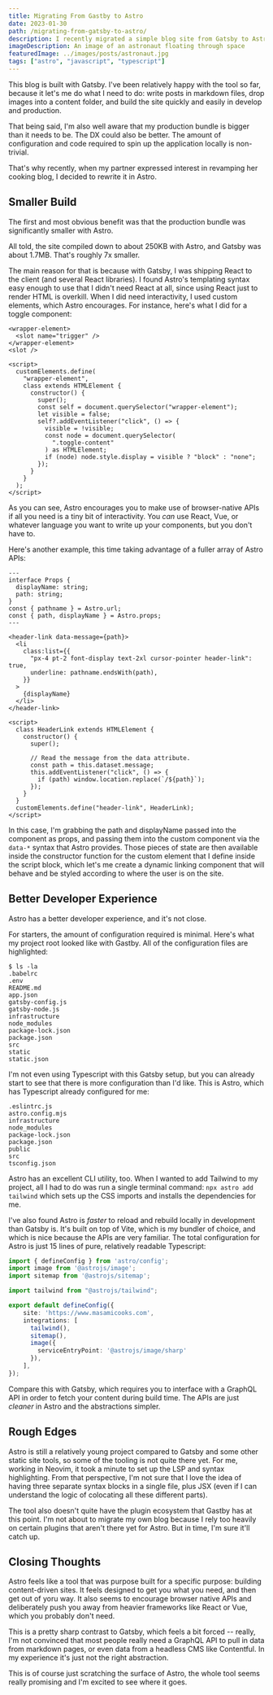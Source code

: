 ```yaml
---
title: Migrating From Gastby to Astro
date: 2023-01-30
path: /migrating-from-gatsby-to-astro/
description: I recently migrated a simple blog site from Gatsby to Astro, and was glad I did. Here are my takewaways.
imageDescription: An image of an astronaut floating through space
featuredImage: ../images/posts/astronaut.jpg
tags: ["astro", "javascript", "typescript"]
---
```


This blog is built with Gatsby. I've been relatively happy with the tool so far, because it let's me do what I need to do: write posts in markdown files, drop images into a content folder, and build the site quickly and easily in develop and production.

That being said, I'm also well aware that my production bundle is bigger than it needs to be. The DX could also be better. The amount of configuration and code required to spin up the application locally is non-trivial.

That's why recently, when my partner expressed interest in revamping her cooking blog, I decided to rewrite it in Astro.

## Smaller Build

The first and most obvious benefit was that the production bundle was significantly smaller with Astro. 

All told, the site compiled down to about 250KB with Astro, and Gatsby was about 1.7MB. That's roughly 7x smaller.

The main reason for that is because with Gatsby, I was shipping React to the client (and several React libraries). I found Astro's templating syntax easy enough to use that I didn't need React at all, since using React just to render HTML is overkill. When I did need interactivity, I used custom elements, which Astro encourages. For instance, here's what I did for a toggle component:

```html:title=Toggle.astro
<wrapper-element>
  <slot name="trigger" />
</wrapper-element>
<slot />

<script>
  customElements.define(
    "wrapper-element",
    class extends HTMLElement {
      constructor() {
        super();
        const self = document.querySelector("wrapper-element");
        let visible = false;
        self?.addEventListener("click", () => {
          visible = !visible;
          const node = document.querySelector(
            ".toggle-content"
          ) as HTMLElement;
          if (node) node.style.display = visible ? "block" : "none";
        });
      }
    }
  );
</script>
```

As you can see, Astro encourages you to make use of browser-native APIs if all you need is a tiny bit of interactivity. You _can_ use React, Vue, or whatever language you want to write up your components, but you don't have to.

Here's another example, this time taking advantage of a fuller array of Astro APIs:

```html:title=HeaderLink.astro
---
interface Props {
  displayName: string;
  path: string;
}
const { pathname } = Astro.url;
const { path, displayName } = Astro.props;
---

<header-link data-message={path}>
  <li
    class:list={{
      "px-4 pt-2 font-display text-2xl cursor-pointer header-link": true,
      underline: pathname.endsWith(path),
    }}
  >
    {displayName}
  </li>
</header-link>

<script>
  class HeaderLink extends HTMLElement {
    constructor() {
      super();

      // Read the message from the data attribute.
      const path = this.dataset.message;
      this.addEventListener("click", () => {
        if (path) window.location.replace(`/${path}`);
      });
    }
  }
  customElements.define("header-link", HeaderLink);
</script>
```

In this case, I'm grabbing the path and displayName passed into the component as props, and passing them into the custom component via the `data-*` syntax that Astro provides. Those pieces of state are then available inside the constructor function for the custom element that I define inside the script block, which let's me create a dynamic linking component that will behave and be styled according to where the user is on the site.

## Better Developer Experience

Astro has a better developer experience, and it's not close.

For starters, the amount of configuration required is minimal. Here's what my project root looked like with Gastby. All of the configuration files are highlighted:

```bash{2,5-7,10-11,14}
$ ls -la
.babelrc
.env
README.md
app.json
gatsby-config.js
gatsby-node.js
infrastructure
node_modules
package-lock.json
package.json
src
static
static.json
```

I'm not even using Typescript with this Gatsby setup, but you can already start to see that there is more configuration than I'd like. This is Astro, which has Typescript already configured for me:

```bash{2,3,6-7,9}
.eslintrc.js
astro.config.mjs
infrastructure
node_modules
package-lock.json
package.json
public
src
tsconfig.json
```

Astro has an excellent CLI utility, too. When I wanted to add Tailwind to my project, all I had to do was run a single terminal command: `npx astro add tailwind` which sets up the CSS imports and installs the dependencies for me.

I've also found Astro is _faster_ to reload and rebuild locally in development than Gatsby is. It's built on top of Vite, which is my bundler of choice, and which is nice because the APIs are very familiar. The total configuration for Astro is just 15 lines of pure, relatively readable Typescript:

```typescript
import { defineConfig } from 'astro/config';
import image from '@astrojs/image';
import sitemap from '@astrojs/sitemap';

import tailwind from "@astrojs/tailwind";

export default defineConfig({
    site: 'https://www.masamicooks.com',
    integrations: [
      tailwind(), 
      sitemap(),
      image({
        serviceEntryPoint: '@astrojs/image/sharp'
      }),
    ],
});
```

Compare this with Gatsby, which requires you to interface with a GraphQL API in order to fetch your content during build time. The APIs are just _cleaner_ in Astro and the abstractions simpler.

## Rough Edges

Astro is still a relatively young project compared to Gatsby and some other static site tools, so some of the tooling is not quite there yet. For me, working in Neovim, it took a minute to set up the LSP and syntax highlighting. From that perspective, I'm not sure that I love the idea of having three separate syntax blocks in a single file, plus JSX (even if I can understand the logic of colocating all these different parts).

The tool also doesn't quite have the plugin ecosystem that Gastby has at this point. I'm not about to migrate my own blog because I rely too heavily on certain plugins that aren't there yet for Astro. But in time, I'm sure it'll catch up.

## Closing Thoughts

Astro feels like a tool that was purpose built for a specific purpose: building content-driven sites. It feels designed to get you what you need, and then get out of yoru way. It also seems to encourage browser native APIs and deliberately push you away from heavier frameworks like React or Vue, which you probably don't need.

This is a pretty sharp contrast to Gatsby, which feels a bit forced -- really, I'm not convinced that most people really need a GraphQL API to pull in data from markdown pages, or even data from a headless CMS like Contentful. In my experience it's just not the right abstraction.

This is of course just scratching the surface of Astro, the whole tool seems really promising and I'm excited to see where it goes.
